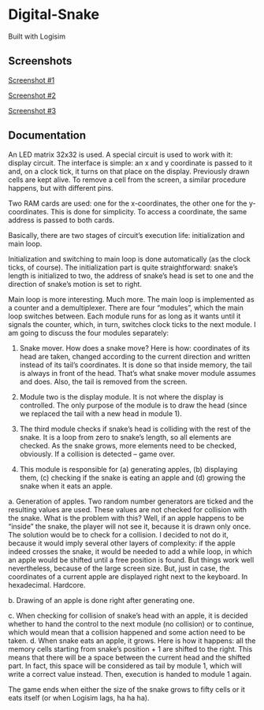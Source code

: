 # Digital-Snake
Built with Logisim

## Screenshots

[Screenshot #1](https://github.com/meatich/Digital-Snake/blob/master/sshot-16.png)

[Screenshot #2](https://github.com/meatich/Digital-Snake/blob/master/sshot-25.png)

[Screenshot #3](https://github.com/meatich/Digital-Snake/blob/master/sshot-27.png)

## Documentation
An LED matrix 32x32 is used. A special circuit is used to work with it: display circuit. The interface is simple: an x and y coordinate is passed to it and, on a clock tick, it turns on that place on the display. Previously drawn cells are kept alive. To remove a cell from the screen, a similar procedure happens, but with different pins.

Two RAM cards are used: one for the x-coordinates, the other one for the y-coordinates. This is done for simplicity. To access a coordinate, the same address is passed to both cards. 

Basically, there are two stages of circuit’s execution life: initialization and main loop. 

Initialization and switching to main loop is done automatically (as the clock ticks, of course). The initialization part is quite straightforward: snake’s length is initialized to two, the address of snake’s head is set to one and the direction of snake’s motion is set to right. 

Main loop is more interesting. Much more. The main loop is implemented as a counter and a demultiplexer. There are four “modules”, which the main loop switches between. Each module runs for as long as it wants until it signals the counter, which, in turn, switches clock ticks to the next module. I am going to discuss the four modules separately:

1. Snake mover. How does a snake move? Here is how: coordinates of its head are taken, changed according to the current direction and written instead of its tail’s coordinates. It is done so that inside memory, the tail is always in front of the head. That’s what snake mover module assumes and does. Also, the tail is removed from the screen.

2. Module two is the display module. It is not where the display is controlled. The only purpose of the module is to draw the head (since we replaced the tail with a new head in module 1).

3. The third module checks if snake’s head is colliding with the rest of the snake. It is a loop from zero to snake’s length, so all elements are checked. As the snake grows, more elements need to be checked, obviously. If a collision is detected – game over.

4. This module is responsible for (a) generating apples, (b) displaying them, (c) checking if the snake is eating an apple and (d) growing the snake when it eats an apple. 

  a.	Generation of apples. Two random number generators are ticked and the resulting values are used. These values are not checked for collision with the snake. What is the problem with this? Well, if an apple happens to be “inside” the snake, the player will not see it, because it is drawn only once. The solution would be to check for a collision. I decided to not do it, because it would imply several other layers of complexity: if the apple indeed crosses the snake, it would be needed to add a while loop, in which an apple would be shifted until a free position is found. But things work well nevertheless, because of the large screen size. But, just in case, the coordinates of a current apple are displayed right next to the keyboard. In hexadecimal. Hardcore. 
  
  b.	Drawing of an apple is done right after generating one.
  
  c.	When checking for collision of snake’s head with an apple, it is decided whether to hand the control to the next module (no collision) or to continue, which would mean that a collision happened and some action need to be taken.
  d.	 When snake eats an apple, it grows. Here is how it happens: all the memory cells starting from snake’s position + 1 are shifted to the right. This means that there will be a space between the current head and the shifted part. In fact, this space will be considered as tail by module 1, which will write a correct value instead. Then, execution is handed to module 1 again.

The game ends when either the size of the snake grows to fifty cells or it eats itself (or when Logisim lags, ha ha ha).
